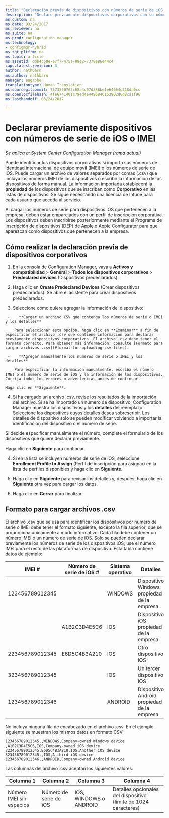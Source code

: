 ```yaml
---
title: "Declaración previa de dispositivos con números de serie de iOS o IMEI | Microsoft Docs"
description: "Declare previamente dispositivos corporativos con su número de serie de iOS o IMEI."
ms.custom: na
ms.date: 03/24/2017
ms.reviewer: na
ms.suite: na
ms.prod: configuration-manager
ms.technology:
- configmgr-hybrid
ms.tgt_pltfrm: na
ms.topic: article
ms.assetid: ddb4c68e-e7f7-475a-89e2-7379a86e44c4
caps.latest.revision: 3
author: nathbarn
ms.author: nathbarn
manager: angrobe
translationtype: Human Translation
ms.sourcegitcommit: 7573590763c68a4c97d388be1e64054c318da9cc
ms.openlocfilehash: 4fe6741481c79ed4e4496846152902d6d8ca1f96
ms.lasthandoff: 03/24/2017

---
```

# <a name="predeclare-devices-with-imei-or-ios-serial-numbers"></a>Declarar previamente dispositivos con números de serie de iOS o IMEI

*Se aplica a: System Center Configuration Manager (rama actual)*

Puede identificar los dispositivos corporativos si importa sus números de identidad internacional de equipo móvil (IMEI) o los números de serie de iOS. Puede cargar un archivo de valores separados por comas (.csv) que incluya los números IMEI de los dispositivos o escribir la información de los dispositivos de forma manual.  La información importada establecerá la **propiedad** de los dispositivos que se inscriban como **Corporativo** en las listas de dispositivos. Se sigue necesitando una licencia de Intune para cada usuario que acceda al servicio.  

Al cargar los números de serie para dispositivos iOS que pertenecen a la empresa, deben estar emparejados con un perfil de inscripción corporativa. Los dispositivos deben inscribirse posteriormente mediante el Programa de inscripción de dispositivos (DEP) de Apple o Apple Configurator para que aparezcan como dispositivos que pertenecen a la empresa. 

## <a name="how-to-predeclare-corporate-owned-devices"></a>Cómo realizar la declaración previa de dispositivos corporativos

1.    En la consola de Configuration Manager, vaya a **Activos y compatibilidad** > **General** > **Todos los dispositivos corporativos** > **Predeclared devices** (Dispositivos predeclarados).

2.  Haga clic en **Create Predeclared Devices** (Crear dispositivos predeclarados). Se abre el asistente para crear dispositivos predeclarados.

3.    Seleccione cómo quiere agregar la información del dispositivo:

     -    **Cargar un archivo CSV que contenga los números de serie o IMEI y los detalles**

        Para seleccionar esta opción, haga clic en **Examinar** a fin de especificar el archivo .csv que contiene información para declarar previamente dispositivos corporativos. El archivo .csv debe tener el formato correcto. Para obtener más información, consulte [Formato para cargar archivos .csv](#format-for-uploading-csv-files).

     -    **Agregar manualmente los números de serie o IMEI y los detalles**

        Para especificar la información manualmente, escriba el número IMEI o el número de serie de iOS y la información de los dispositivos. Corrija todos los errores o advertencias antes de continuar.

    Haga clic en **Siguiente**.

4. Si ha cargado un archivo .csv, revise los resultados de la importación del archivo. Si se ha importado un número de dispositivo, Configuration Manager muestra los dispositivos y los **detalles** del reemplazo. Seleccione los dispositivos cuyos detalles desea sobrescribir. Los detalles de dispositivo solo se pueden modificar volviendo a importar la identificación del dispositivo o el número de serie.

  Si decide especificar manualmente el número, complete el formulario de los dispositivos que quiere declarar previamente.

  Haga clic en **Siguiente** para continuar.

4. Si en la lista se incluyen números de serie de iOS, seleccione **Enrollment Profile to Assign** (Perfil de inscripción para asignar) en la lista de perfiles disponibles y haga clic en **Siguiente**.

5. Haga clic en **Siguiente** para revisar los detalles y, después, haga clic en **Siguiente** otra vez para cargar los datos.

6. Haga clic en **Cerrar** para finalizar.

## <a name="format-for-uploading-csv-files"></a>Formato para cargar archivos .csv

El archivo .csv que se usa para identificar los dispositivos por número de serie o IMEI debe tener el formato siguiente, excepto la fila superior, que se proporciona únicamente a modo informativo. Cada fila debe contener un número IMEI o un número de serie de iOS. Solo se pueden declarar previamente los números de serie de los dispositivos iOS; use el número IMEI para el resto de las plataformas de dispositivo. Esta tabla contiene datos de ejemplo:

| IMEI #  | Número de serie de iOS #  | Sistema operativo | Detalles |
|------------ |---------------|-----|-----|
| 123456789012345    |   | WINDOWS | Dispositivo Windows propiedad de la empresa|
|   | A1B2C3D4E5C6 | IOS |     Dispositivo iOS propiedad de la empresa|
| 223456789012345 | E6D5C4B3A210 |   IOS |     Otro dispositivo iOS|
| 323456789012345 |        |   IOS |     Un tercer dispositivo iOS|
| 123456789012346 |         |   ANDROID |     Dispositivo Android propiedad de la empresa|

No incluya ninguna fila de encabezado en el archivo .csv. En el ejemplo siguiente se muestran los mismos datos en formato CSV:

```
123456789012345,,WINDOWS,Company-owned Windows device
,A1B2C3D4E5C6,IOS,Company-owned iOS device
223456789012345,E6D5C4B3A210,IOS,Another iOS device
323456789012345,,IOS,A third iOS device
123456789012346,,ANDROID,Company-owned Android device
```

Las columnas del archivo .csv aceptan los siguientes valores:

| Columna 1 | Columna 2 | Columna 3 | Columna 4 |
|---|---|---|---|
|Número IMEI sin espacios | Número de serie de iOS | IOS, WINDOWS o ANDROID | Detalles opcionales del dispositivo (límite de 1024 caracteres) |

